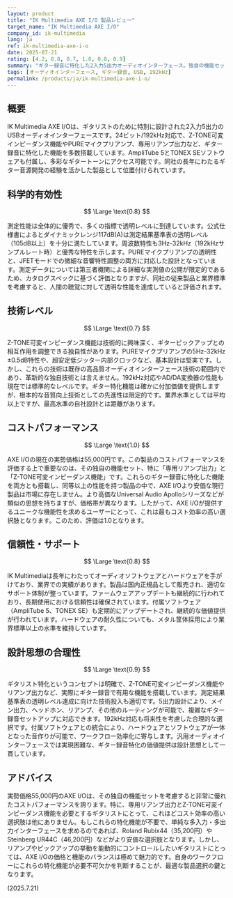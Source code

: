 ```yaml
---
layout: product
title: "IK Multimedia AXE I/O 製品レビュー"
target_name: "IK Multimedia AXE I/O"
company_id: ik-multimedia
lang: ja
ref: ik-multimedia-axe-i-o
date: 2025-07-21
rating: [4.2, 0.8, 0.7, 1.0, 0.8, 0.9]
summary: "ギター録音に特化した2入力5出力オーディオインターフェース。独自の機能セットに対し、優れたコストパフォーマンスを実現。"
tags: [オーディオインターフェース, ギター録音, USB, 192kHz]
permalink: /products/ja/ik-multimedia-axe-i-o/
---
```


## 概要

IK Multimedia AXE I/Oは、ギタリストのために特別に設計された2入力5出力のUSBオーディオインターフェースです。24ビット/192kHz対応で、Z-TONE可変インピーダンス機能やPUREマイクプリアンプ、専用リアンプ出力など、ギター録音に特化した機能を多数搭載しています。AmpliTube 5とTONEX SEソフトウェアも付属し、多彩なギタートーンにアクセス可能です。同社の長年にわたるギター音源開発の経験を活かした製品として位置付けられています。

## 科学的有効性

$$ \Large \text{0.8} $$

測定性能は全体的に優秀で、多くの指標で透明レベルに到達しています。公式仕様書によるとダイナミックレンジ117dB(A)は測定結果基準表の透明レベル（105dB以上）を十分に満たしています。周波数特性も3Hz-32kHz（192kHzサンプルレート時）と優秀な特性を示します。PUREマイクプリアンプの透明性と、JFETモードでの微細な音響特性調整の両方に対応した設計となっています。測定データについては第三者機関による詳細な実測値の公開が限定的であるため、カタログスペックに基づく評価となりますが、同社の従来製品と業界標準を考慮すると、人間の聴覚に対して透明な性能を達成していると評価されます。

## 技術レベル

$$ \Large \text{0.7} $$

Z-TONE可変インピーダンス機能は技術的に興味深く、ギターピックアップとの相互作用を調整できる独自性があります。PUREマイクプリアンプの5Hz-32kHz ±0.5dB特性や、超安定低ジッター内部クロックなど、基本設計は堅実です。しかし、これらの技術は既存の高品質オーディオインターフェース技術の範囲内であり、革新的な独自技術とは言えません。192kHz対応やAD/DA変換器の性能も現在では標準的なレベルです。ギター特化機能は確かに付加価値を提供しますが、根本的な音質向上技術としての先進性は限定的です。業界水準としては平均以上ですが、最高水準の自社設計とは距離があります。

## コストパフォーマンス

$$ \Large \text{1.0} $$

AXE I/Oの現在の実勢価格は55,000円です。この製品のコストパフォーマンスを評価する上で重要なのは、その独自の機能セット、特に「専用リアンプ出力」と「Z-TONE可変インピーダンス機能」です。これらのギター録音に特化した機能を両方とも搭載し、同等以上の性能を持つ製品の中で、AXE I/Oより安価な現行製品は市場に存在しません。より高価なUniversal Audio Apolloシリーズなどが類似の思想を持ちますが、価格帯が異なります。したがって、AXE I/Oが提供するユニークな機能性を求めるユーザーにとって、これは最もコスト効率の高い選択肢となります。このため、評価は1.0となります。

## 信頼性・サポート

$$ \Large \text{0.8} $$

IK Multimediaは長年にわたってオーディオソフトウェアとハードウェアを手がけており、業界での実績があります。製品は国内正規品として販売され、適切なサポート体制が整っています。ファームウェアアップデートも継続的に行われており、長期使用における信頼性は確保されています。付属ソフトウェア（AmpliTube 5、TONEX SE）も定期的にアップデートされ、継続的な価値提供が行われています。ハードウェアの耐久性についても、メタル筐体採用により業界標準以上の水準を維持しています。

## 設計思想の合理性

$$ \Large \text{0.9} $$

ギタリスト特化というコンセプトは明確で、Z-TONE可変インピーダンス機能やリアンプ出力など、実際にギター録音で有用な機能を搭載しています。測定結果基準表の透明レベル達成に向けた技術投入も適切です。5出力設計により、メイン出力、ヘッドホン、リアンプ、その他のルーティングが可能で、複雑なギター録音セットアップに対応できます。192kHz対応も将来性を考慮した合理的な選択です。付属ソフトウェアとの統合により、ハードウェアとソフトウェアが一体となった音作りが可能で、ワークフロー効率化に寄与します。汎用オーディオインターフェースでは実現困難な、ギター録音特化の価値提供は設計思想として一貫しています。

## アドバイス

実勢価格55,000円のAXE I/Oは、その独自の機能セットを考慮すると非常に優れたコストパフォーマンスを誇ります。特に、専用リアンプ出力とZ-TONE可変インピーダンス機能を必要とするギタリストにとって、これほどコスト効率の高い選択肢は他にありません。もしこれらの特化機能が不要で、単純な多入力・多出力インターフェースを求めるのであれば、Roland Rubix44（35,200円）やSteinberg UR44C（46,200円）などがより安価な選択肢となります。しかし、リアンプやピックアップの挙動を能動的にコントロールしたいギタリストにとっては、AXE I/Oの価格と機能のバランスは極めて魅力的です。自身のワークフローにこれらの特化機能が必要不可欠かを判断することが、最適な製品選択の鍵となります。

(2025.7.21)
